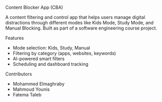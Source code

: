 Content Blocker App (CBA)

A content filtering and control app that helps users manage digital distractions through different modes like Kids Mode, Study Mode, and Manual Blocking. Built as part of a software engineering course project.

Features
- Mode selection: Kids, Study, Manual
- Filtering by category (apps, websites, keywords)
- AI-powered smart filters
- Scheduling and dashboard tracking

Contributors
- Mohammed Elmaghraby
- Mahmoud Younis
- Fatema Taleb
